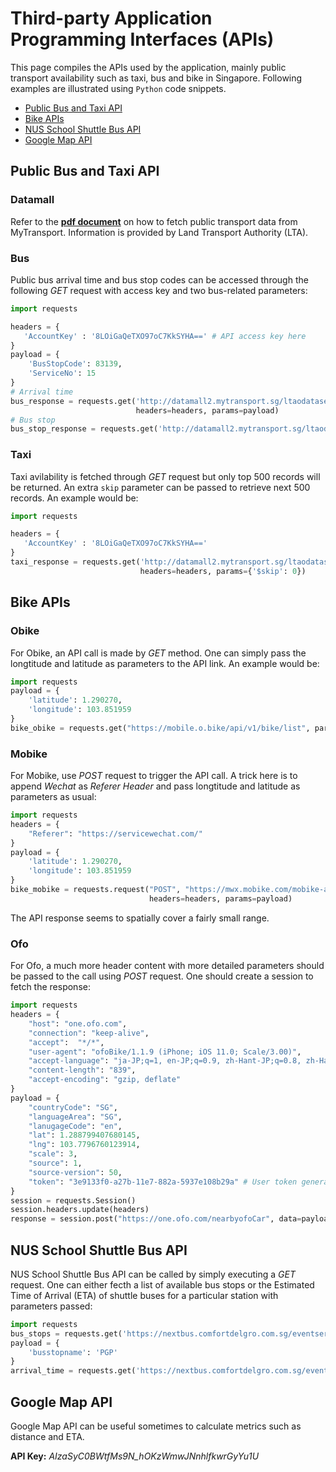 # Third-party Application Programming Interfaces (APIs)
This page compiles the APIs used by the application, mainly public transport availability such as taxi, bus and bike in Singapore. Following examples are illustrated using <code>Python</code> code snippets.

- [Public Bus and Taxi API](https://github.com/terryluzijian/BA-BT3103/tree/master/api#public-bus-and-taxi-api)
- [Bike APIs](https://github.com/terryluzijian/BA-BT3103/tree/master/api#bike-apis)
- [NUS School Shuttle Bus API](https://github.com/terryluzijian/BA-BT3103/tree/master/api#nus-school-shuttle-bus-api)
- [Google Map API](https://github.com/terryluzijian/BA-BT3103/tree/master/api#google-map-api)

## Public Bus and Taxi API

### Datamall
Refer to the **[pdf document](http://mytransport.sg/content/dam/mytransport/DataMall_StaticData/LTA_DataMall_API_User_Guide.pdf)** on how to fetch public transport data from MyTransport. Information is provided by Land Transport Authority (LTA).

### Bus
Public bus arrival time and bus stop codes can be accessed through the following *GET* request with access key and two bus-related parameters:

```python
import requests

headers = {
   'AccountKey' : '8LOiGaQeTXO97oC7KkSYHA==' # API access key here
}
payload = {
    'BusStopCode': 83139,
    'ServiceNo': 15
}
# Arrival time
bus_response = requests.get('http://datamall2.mytransport.sg/ltaodataservice/BusArrivalv2', 
                            headers=headers, params=payload)
# Bus stop
bus_stop_response = requests.get('http://datamall2.mytransport.sg/ltaodataservice/BusStops', headers=headers)
```

### Taxi
Taxi avilability is fetched through *GET* request but only top 500 records will be returned. An extra <code>skip</code> parameter can be passed to retrieve next 500 records. An example would be:

```python
import requests

headers = {
   'AccountKey' : '8LOiGaQeTXO97oC7KkSYHA=='
}
taxi_response = requests.get('http://datamall2.mytransport.sg/ltaodataservice/Taxi-Availability', 
                             headers=headers, params={'$skip': 0})
```

## Bike APIs

### Obike
For Obike, an API call is made by *GET* method. One can simply pass the longtitude and latitude as parameters to the API link. An example would be:

```python
import requests
payload = {
    'latitude': 1.290270,
    'longitude': 103.851959
}
bike_obike = requests.get("https://mobile.o.bike/api/v1/bike/list", params=payload)
```

### Mobike
For Mobike, use *POST* request to trigger the API call. A trick here is to append *Wechat* as *Referer Header* and pass longtitude and latitude as parameters as usual:

```python
import requests
headers = {
    "Referer": "https://servicewechat.com/"
}
payload = {
    'latitude': 1.290270,
    'longitude': 103.851959
}
bike_mobike = requests.request("POST", "https://mwx.mobike.com/mobike-api/rent/nearbyBikesInfo.do",
                               headers=headers, params=payload)
```

The API response seems to spatially cover a fairly small range.

### Ofo
For Ofo, a much more header content with more detailed parameters should be passed to the call using *POST* request. One should create a session to fetch the response:

```python
import requests
headers = {
    "host": "one.ofo.com",
    "connection": "keep-alive", 
    "accept":  "*/*",
    "user-agent": "ofoBike/1.1.9 (iPhone; iOS 11.0; Scale/3.00)",
    "accept-language": "ja-JP;q=1, en-JP;q=0.9, zh-Hant-JP;q=0.8, zh-Hans-JP;q=0.7, ko-JP;q=0.6, de-JP;q=0.5",
    "content-length": "839",
    "accept-encoding": "gzip, deflate"
}
payload = {
    "countryCode": "SG",
    "languageArea": "SG",
    "lanugageCode": "en",
    "lat": 1.288799407680145,
    "lng": 103.7796760123914,
    "scale": 3,
    "source": 1,
    "source-version": 50,
    "token": "3e9133f0-a27b-11e7-882a-5937e108b29a" # User token generated through mobile registration
}
session = requests.Session()
session.headers.update(headers)
response = session.post("https://one.ofo.com/nearbyofoCar", data=payload)
```

## NUS School Shuttle Bus API
NUS School Shuttle Bus API can be called by simply executing a *GET* request. One can either fecth a list of available bus stops or the Estimated Time of Arrival (ETA) of shuttle buses for a particular station with parameters passed:

```python
import requests
bus_stops = requests.get('https://nextbus.comfortdelgro.com.sg/eventservice.svc/BusStops')
payload = {
    'busstopname': 'PGP'
}
arrival_time = requests.get('https://nextbus.comfortdelgro.com.sg/eventservice.svc/Shuttleservice', params=payload)
```

## Google Map API
Google Map API can be useful sometimes to calculate metrics such as distance and ETA.

**API Key:** *AIzaSyC0BWtfMs9N_hOKzWmwJNnhlfkwrGyYu1U*
